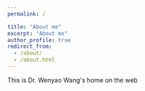 ```yaml
---
permalink: /

title: "About me"
excerpt: "About me"
author_profile: true
redirect_from: 
  - /about/
  - /about.html
---
```


This is Dr. Wenyao Wang's home on the web 